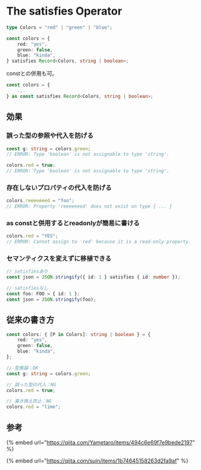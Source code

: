 # The satisfies Operator

```typescript
type Colors = "red" | "green" | "blue";

const colors = {
    red: "yes",
    green: false,
    blue: "kinda",
} satisfies Record<Colors, string | boolean>;
```

constとの併用も可。

```typescript
const colors = {
    ...
} as const satisfies Record<Colors, string | boolean>;
```

## 効果

### 誤った型の参照や代入を防げる

```typescript
const g: string = colors.green;
// ERROR: Type 'boolean' is not assignable to type 'string'.

colors.red = true;
// ERROR: Type 'boolean' is not assignable to type 'string'.
```

### 存在しないプロパティの代入を防げる

```typescript
colors.reeeeeeed = "foo";
// ERROR: Property 'reeeeeeed' does not exist on type { ... }
```

### as constと併用するとreadonlyが簡易に書ける

```typescript
colors.red = "YES";
// ERROR: Cannot assign to 'red' because it is a read-only property.
```

### セマンティクスを変えずに移植できる

```typescript
// satisfiesあり
const json = JSON.stringify({ id: 1 } satisfies { id: number });

// satisfiesなし
const foo: FOO = { id: 1 };
const json = JSON.stringify(foo);
```

## 従来の書き方

```typescript
const colors: { [P in Colors]: string | boolean } = {
    red: "yes",
    green: false,
    blue: "kinda",
};

// 型推論：OK
const g: string = colors.green;

// 誤った型の代入：NG
colors.red = true;

// 書き換え防止：NG
colors.red = "lime";

```

## 参考

{% embed url="https://qiita.com/Yametaro/items/494c6e69f7e9bede2197" %}

{% embed url="https://qiita.com/suin/items/1b74645158263d2fa9af" %}
